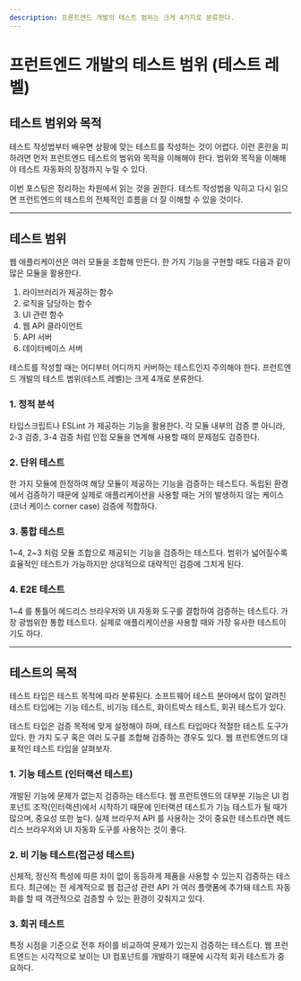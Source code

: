 ```yaml
---
description: 프론트엔드 개발의 테스트 범위는 크게 4가지로 분류한다.
---
```


# 프런트엔드 개발의 테스트 범위 (테스트 레벨)

## 테스트 범위와 목적

테스트 작성법부터 배우면 상황에 맞는 테스트를 작성하는 것이 어렵다. 이런 혼란을 피하려면 먼저 프런트엔드 테스트의 범위와 목적을 이해해야 한다. 범위와 목적을 이해해야 테스트 자동화의 장점까지 누릴 수 있다.&#x20;

이번 포스팅은 정리하는 차원에서 읽는 것을 권한다. 테스트 작성법을 익히고 다시 읽으면 프런트엔드의 테스트의 전체적인 흐름을 더 잘 이해할 수 있을 것이다.

***

## 테스트 범위

웹 애플리케이션은 여러 모듈을 조합해 만든다. 한 가지 기능을 구현할 때도 다음과 같이 많은 모듈을 활용한다.

1. 라이브러리가 제공하는 함수
2. 로직을 담당하는 함수
3. UI 관련 함수
4. 웹 API 클라이언트
5. API 서버
6. 데이터베이스 서버

테스트를 작성할 때는 어디부터 어디까지 커버하는 테스트인지 주의해야 한다. 프런트엔드 개발의 테스트 범위(테스트 레벨)는 크게 4개로 분류한다.

### 1. 정적 분석

타입스크립트나 ESLint 가 제공하는 기능을 활용한다. 각 모듈 내부의 검증 뿐 아니라, 2-3 검증, 3-4 검증 처럼 인접 모듈을 연계해 사용할 때의 문제점도 검증한다.



### 2. 단위 테스트

한 가지 모듈에 한정하여 해당 모듈이 제공하는 기능을 검증하는 테스트다. 독립된 환경에서 검증하기 때문에 실제로 애플리케이션을 사용할 때는 거의 발생하지 않는 케이스(코너 케이스 corner case) 검증에 적합하다.



### 3. 통합 테스트

1\~4, 2\~3 처럼 모듈 조합으로 제공되는 기능을 검증하는 테스트다. 범위가 넓어질수록 효율적인 테스트가 가능하지만 상대적으로 대략적인 검증에 그치게 된다.



### 4. E2E 테스트

1\~4 를 통틀어 헤드리스 브라우저와 UI 자동화 도구를 결합하여 검증하는 테스트다. 가장 광범위한 통합 테스트다. 실제로 애플리케이션을 사용할 때와 가장 유사한 테스트이기도 하다.



***

## 테스트의 목적

테스트 타입은 테스트 목적에 따라 분류된다. 소프트웨어 테스트 분야에서 많이 알려진 테스트 타입에는 기능 테스트, 비기능 테스트, 화이트박스 테스트, 회귀 테스트가 있다.

테스트 타입은 검증 목적에 맞게 설정해야 하며, 테스트 타입마다 적절한 테스트 도구가 있다. 한 가지 도구 혹은 여러 도구를 조합해 검증하는 경우도 있다. 웹 프런트엔드의 대표적인 테스트 타입을 살펴보자.



### 1. 기능 테스트 (인터랙션 테스트)

개발된 기능에 문제가 없는지 검증하는 테스트다. 웹 프런트엔드의 대부분 기능은 UI 컴포넌트 조작(인터랙션)에서 시작하기 때문에 인터랙션 테스트가 기능 테스트가 될 때가 많으며, 중요성 또한 높다. 실제 브라우저 API 를 사용하는 것이 중요한 테스트라면 헤드리스 브라우저와 UI 자동화 도구를 사용하는 것이 좋다.



### 2. 비 기능 테스트(접근성 테스트)

신체적, 정신적 특성에 따른 차이 없이 동등하게 제품을 사용할 수 있는지 검증하는 테스트다. 최근에는 전 세계적으로 웹 접근성 관련 API 가 여러 플랫폼에 추가돼 테스트 자동화를 할 때 객관적으로 검증할 수 있는 환경이 갖춰지고 있다.&#x20;



### 3. 회귀 테스트

특정 시점을 기준으로 전후 차이를 비교하여 문제가 있는지 검증하는 테스트다. 웹 프런트엔드는 시각적으로 보이는 UI 컴포넌트를 개발하기 때문에 시각적 회귀 테스트가 중요하다.



